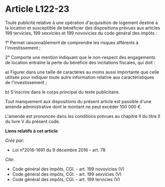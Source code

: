 # Article L122-23

Toute publicité relative à une opération d'acquisition de logement destiné à la location et susceptible de bénéficier des
dispositions prévues aux articles 199 tervicies, 199 sexvicies et 199 novovicies du code général des impôts : 

1° Permet raisonnablement de comprendre les risques afférents à l'investissement ; 

2° Comporte une mention indiquant que le non-respect des engagements de location entraîne la perte du bénéfice des
incitations fiscales, qui doit : 

a) Figurer dans une taille de caractères au moins aussi importante que celle utilisée pour indiquer toute autre information
relative aux caractéristiques de l'investissement ; 

b) S'inscrire dans le corps principal du texte publicitaire. 

Tout manquement aux dispositions du présent article est passible d'une amende administrative dont le montant ne peut excéder
100 000 €. 

L'amende est prononcée dans les conditions prévues au chapitre II du titre II du livre V du présent code.

**Liens relatifs à cet article**

_Créé par_:

  - Loi n°2016-1691 du 9 décembre 2016 - art. 78

_Cite_:

  - Code général des impôts, CGI. - art. 199 novovicies (V)
  - Code général des impôts, CGI. - art. 199 sexvicies (V)
  - Code général des impôts, CGI. - art. 199 tervicies (V)

